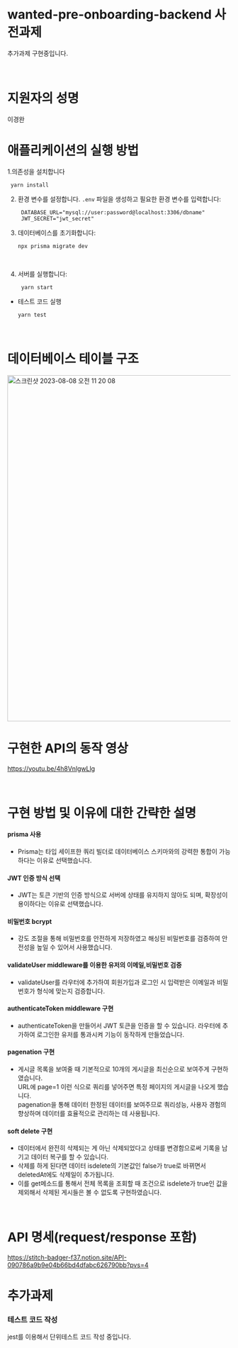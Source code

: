 # wanted-pre-onboarding-backend 사전과제
추가과제 구현중입니다.

</br>

# 지원자의 성명

이경완
</br>

# 애플리케이션의 실행 방법 

1.의존성을 설치합니다
   
   ```
    yarn install
   ```
   
    
2. 환경 변수를 설정합니다. `.env` 파일을 생성하고 필요한 환경 변수를 입력합니다:

   ```
    DATABASE_URL="mysql://user:password@localhost:3306/dbname"
    JWT_SECRET="jwt_secret"
   ```
    
4. 데이터베이스를 초기화합니다:
    ```
    npx prisma migrate dev
    ```
    </br>
    
5. 서버를 실행합니다:
   ``` 
    yarn start
   ``` 
    
- 테스트 코드 실행
   ```
   yarn test
   ```
   
</br>

# 데이터베이스 테이블 구조
<img width="781" alt="스크린샷 2023-08-08 오전 11 20 08" src="https://github.com/gyungwan/wanted-pre-onboarding-backend/assets/113571059/9eb8254c-c7e5-4fc8-9ad4-e8f231c9e495">

</br>

# 구현한 API의 동작 영상 
https://youtu.be/4h8VnlgwLlg

</br>

# 구현 방법 및 이유에 대한 간략한 설명

#### prisma 사용 
  - Prisma는 타입 세이프한 쿼리 빌더로 데이터베이스 스키마와의 강력한 통합이 가능하다는 이유로 선택했습니다.

#### JWT 인증 방식 선택 
  - JWT는 토큰 기반의 인증 방식으로 서버에 상태를 유지하지 않아도 되며, 확장성이 용이하다는 이유로 선택했습니다.

#### 비밀번호 bcrypt
  - 강도 조절을 통해 비밀번호를 안전하게 저장하였고 해싱된 비밀번호를 검증하여 안전성을 높일 수 있어서 사용했습니다. 

#### validateUser middleware를 이용한 유저의 이메일,비밀번호 검증
  - validateUser를 라우터에 추가하여 회원가입과 로그인 시 입력받은 이메일과 비밀번호가 형식에 맞는지 검증합니다.

#### authenticateToken middleware 구현
   - authenticateToken을 만들어서 JWT 토큰을 인증을 할 수 있습니다. 라우터에 추가하여 로그인한 유저를 통과시켜 기능이 동작하게 만들었습니다.
   
#### pagenation 구현  
 - 게시글 목록을 보여줄 때 기본적으로 10개의 게시글을 최신순으로 보여주게 구현하였습니다. </br>
   URL에 page=1 이런 식으로 쿼리를 넣어주면 특정 페이지의 게시글을 나오게 했습니다.  </br>
   pagenation을 통해 데이터 한정된 데이터를 보여주므로 쿼리성능, 사용자 경험의 향상하며 데이터를 효율적으로 관리하는 데 사용됩니다.
   
#### soft delete 구현
 - 데이터에서 완전히 삭제되는 게 아닌 삭제되었다고 상태를 변경함으로써 기록을 남기고 데이터 복구를 할 수 있습니다.
  - 삭제를 하게 된다면 데이터 isdelete의 기본값인 false가 true로 바뀌면서 deletedAt에도 삭제일이 추가됩니다.
  - 이를 get메소드를 통해서 전체 목록을 조회할 때 조건으로 isdelete가 true인 값을 제외해서 삭제된 게시들은 볼 수 없도록 구현하였습니다.   

</br>

# API 명세(request/response 포함)
https://stitch-badger-f37.notion.site/API-090786a9b9e04b66bd4dfabc626790bb?pvs=4


# 추가과제 

### 테스트 코드 작성
   jest를 이용해서 단위테스트 코드 작성 중입니다.
